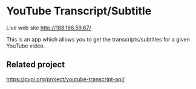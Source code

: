 
# YouTube Transcript/Subtitle

Live web site http://188.166.59.67/

This is an app which allows you to get the transcripts/subtitles for a given YouTube video. 

## Related project

https://pypi.org/project/youtube-transcript-api/
